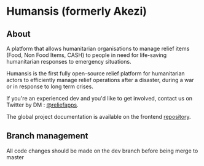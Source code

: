 Humansis (formerly Akezi)
==============

## About

A platform that allows humanitarian organisations to manage relief items (Food, Non Food Items, CASH) to people in need for life-saving humanitarian responses to emergency situations.

Humansis is the first fully open-source relief platform for humanitarian actors to efficiently manage relief operations after a disaster, during a war or in response to long term crises. 

If you're an experienced dev and you'd like to get involved, contact us on Twitter by DM :  [@reliefapps](https://twitter.com/Reliefapps).

The global project documentation is available on the frontend [repository](https://github.com/ReliefApplications/bms_front).

## Branch management

All code changes should be made on the dev branch before being merge to master
